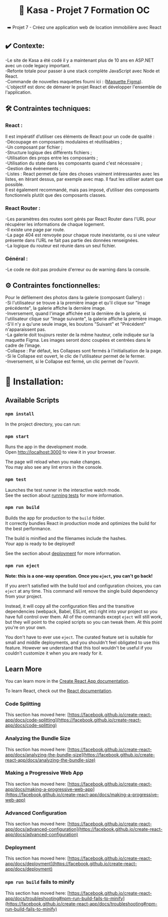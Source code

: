 # <p align="center">	:house_with_garden: Kasa - Projet 7 Formation OC </p>

<p align="center"> ➡️ Projet 7 - Créez une application web de location immobilière avec React </p>

## ✔️ Contexte:
-Le site de Kasa a été codé il y a maintenant plus de 10 ans en ASP.NET avec un code legacy important.</br>
-Refonte totale pour passer à une stack complète JavaScript avec Node et React.</br>
-Commande de nouvelles maquettes fourni ici : (<a href="https://www.figma.com/file/bAnXDNqRKCRRP8mY2gcb5p/UI-Design-Kasa-FR?node-id=3%3A0&t=qVeWTu5vDD1Tp2z3-0">Maquette Figma</a>).</br>
-L'objectif est donc de démarer le projet React et développer l'ensemble de l'application.</br>

## 🛠️ Contraintes techniques:

### React :
Il est impératif d’utiliser ces éléments de React pour un code de qualité :</br>
-Découpage en composants modulaires et réutilisables ;</br>
-Un composant par fichier ;</br>
-Structure logique des différents fichiers ;</br>
-Utilisation des props entre les composants ;</br>
-Utilisation du state dans les composants quand c'est nécessaire ;</br>
-Gestion des événements ;</br>
-Listes : React permet de faire des choses vraiment intéressantes avec
les listes, en itérant dessus, par exemple avec map. Il faut les utiliser
autant que possible.</br>
Il est également recommandé, mais pas imposé, d’utiliser des composants
fonctionnels plutôt que des composants classes.</br>

### React Router :
-Les paramètres des routes sont gérés par React Router dans l'URL
pour récupérer les informations de chaque logement.</br>
-Il existe une page par route.</br>
-La page 404 est renvoyée pour chaque route inexistante, ou si une
valeur présente dans l’URL ne fait pas partie des données
renseignées.</br>
-La logique du routeur est réunie dans un seul fichier.</br>
### Général :
-Le code ne doit pas produire d'erreur ou de warning dans la console.</br>

## ⚙️ Contraintes fonctionnelles:

Pour le défilement des photos dans la galerie (composant Gallery) :</br>
-Si l'utilisateur se trouve à la première image et qu'il clique sur "Image précédente", la galerie affiche la dernière image. </br>
-Inversement, quand l'image affichée est la dernière de la galerie, si l'utilisateur clique sur "Image suivante", la galerie affiche la première image. </br>
-S'il n'y a qu'une seule image, les boutons "Suivant" et "Précédent" n'apparaissent pas.</br>
-La galerie doit toujours rester de la même hauteur, celle indiquée sur la maquette Figma. Les images seront donc coupées et centrées dans le cadre de l’image.</br>
-Collapse : Par défaut, les Collapses sont fermés à l'initialisation de la page. </br>
-Si le Collapse est ouvert, le clic de l'utilisateur permet de le fermer.</br>
-Inversement, si le Collapse est fermé, un clic permet de l'ouvrir.</br>















# :wrench: Installation:

## Available Scripts

### `npm install`

In the project directory, you can run:

### `npm start`

Runs the app in the development mode.\
Open [http://localhost:3000](http://localhost:3000) to view it in your browser.

The page will reload when you make changes.\
You may also see any lint errors in the console.

### `npm test`

Launches the test runner in the interactive watch mode.\
See the section about [running tests](https://facebook.github.io/create-react-app/docs/running-tests) for more information.

### `npm run build`

Builds the app for production to the `build` folder.\
It correctly bundles React in production mode and optimizes the build for the best performance.

The build is minified and the filenames include the hashes.\
Your app is ready to be deployed!

See the section about [deployment](https://facebook.github.io/create-react-app/docs/deployment) for more information.

### `npm run eject`

**Note: this is a one-way operation. Once you `eject`, you can't go back!**

If you aren't satisfied with the build tool and configuration choices, you can `eject` at any time. This command will remove the single build dependency from your project.

Instead, it will copy all the configuration files and the transitive dependencies (webpack, Babel, ESLint, etc) right into your project so you have full control over them. All of the commands except `eject` will still work, but they will point to the copied scripts so you can tweak them. At this point you're on your own.

You don't have to ever use `eject`. The curated feature set is suitable for small and middle deployments, and you shouldn't feel obligated to use this feature. However we understand that this tool wouldn't be useful if you couldn't customize it when you are ready for it.

## Learn More

You can learn more in the [Create React App documentation](https://facebook.github.io/create-react-app/docs/getting-started).

To learn React, check out the [React documentation](https://reactjs.org/).

### Code Splitting

This section has moved here: [https://facebook.github.io/create-react-app/docs/code-splitting](https://facebook.github.io/create-react-app/docs/code-splitting)

### Analyzing the Bundle Size

This section has moved here: [https://facebook.github.io/create-react-app/docs/analyzing-the-bundle-size](https://facebook.github.io/create-react-app/docs/analyzing-the-bundle-size)

### Making a Progressive Web App

This section has moved here: [https://facebook.github.io/create-react-app/docs/making-a-progressive-web-app](https://facebook.github.io/create-react-app/docs/making-a-progressive-web-app)

### Advanced Configuration

This section has moved here: [https://facebook.github.io/create-react-app/docs/advanced-configuration](https://facebook.github.io/create-react-app/docs/advanced-configuration)

### Deployment

This section has moved here: [https://facebook.github.io/create-react-app/docs/deployment](https://facebook.github.io/create-react-app/docs/deployment)

### `npm run build` fails to minify

This section has moved here: [https://facebook.github.io/create-react-app/docs/troubleshooting#npm-run-build-fails-to-minify](https://facebook.github.io/create-react-app/docs/troubleshooting#npm-run-build-fails-to-minify)
